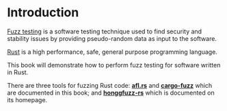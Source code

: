 # Introduction

[Fuzz testing][] is a software testing technique used to find security and stability issues by providing pseudo-random data as input to the software.

[Rust][] is a high performance, safe, general purpose programming language.

This book will demonstrate how to perform fuzz testing for software written in Rust.

There are three tools for fuzzing Rust code: **[afl.rs]** and **[cargo-fuzz]** which are documented in this book; and **[honggfuzz-rs]** which is documented on its homepage.  

[Fuzz testing]: https://en.wikipedia.org/wiki/Fuzz_testing
[Rust]: https://www.rust-lang.org/
[cargo-fuzz]: cargo-fuzz.html
[afl.rs]: afl.html
[honggfuzz-rs]: https://crates.io/crates/honggfuzz
